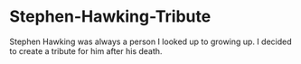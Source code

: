 # Stephen-Hawking-Tribute
Stephen Hawking was always a person I looked up to growing up. I decided to create a tribute for him after his death.
